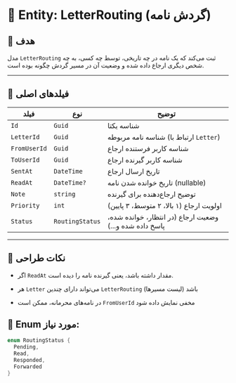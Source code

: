 
# 🔁 Entity: LetterRouting (گردش نامه)

## 🎯 هدف
مدل `LetterRouting` ثبت می‌کند که یک نامه در چه تاریخی، توسط چه کسی، به چه شخص دیگری ارجاع داده شده و وضعیت آن در مسیر گردش چگونه بوده است.

---

## 🧱 فیلدهای اصلی

| فیلد | نوع | توضیح |
|------|-----|--------|
| `Id` | `Guid` | شناسه یکتا |
| `LetterId` | `Guid` | شناسه نامه مربوطه (ارتباط با `Letter`) |
| `FromUserId` | `Guid` | شناسه کاربر فرستنده ارجاع |
| `ToUserId` | `Guid` | شناسه کاربر گیرنده ارجاع |
| `SentAt` | `DateTime` | تاریخ ارسال ارجاع |
| `ReadAt` | `DateTime?` | تاریخ خوانده شدن نامه (nullable) |
| `Note` | `string` | توضیح ارجاع‌دهنده برای گیرنده |
| `Priority` | `int` | اولویت ارجاع (۱ بالا، ۲ متوسط، ۳ پایین) |
| `Status` | `RoutingStatus` | وضعیت ارجاع (در انتظار، خوانده شده، پاسخ داده شده و...) |

---

## 📌 نکات طراحی

- اگر `ReadAt` مقدار داشته باشد، یعنی گیرنده نامه را دیده است.
    
- هر `Letter` می‌تواند دارای چندین `LetterRouting` باشد (لیست مسیرها)
    
- در نامه‌های محرمانه، ممکن است `FromUserId` مخفی نمایش داده شود
## 🔸 Enum مورد نیاز:

```csharp
enum RoutingStatus {
  Pending,
  Read,
  Responded,
  Forwarded
}
